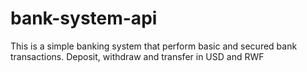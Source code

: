 # bank-system-api
This is a simple banking system that perform basic  and secured bank transactions. Deposit, withdraw and transfer in USD and RWF
